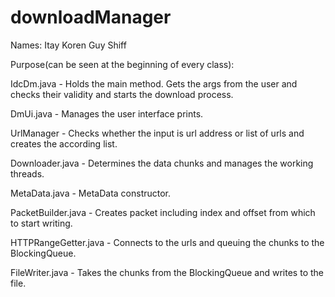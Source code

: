 # downloadManager
Names:
Itay Koren
Guy Shiff

Purpose(can be seen at the beginning of every class):

IdcDm.java - Holds the main method. Gets the args from the user and checks their validity and starts the download process.

DmUi.java - Manages the user interface prints.

UrlManager - Checks whether the input is url address or list of urls and creates the according list.

Downloader.java - Determines the data chunks and manages the working threads.

MetaData.java - MetaData constructor.

PacketBuilder.java - Creates packet including index and offset from which to start writing.

HTTPRangeGetter.java - Connects to the urls and queuing the chunks to the BlockingQueue.

FileWriter.java - Takes the chunks from the BlockingQueue and writes to the file.


